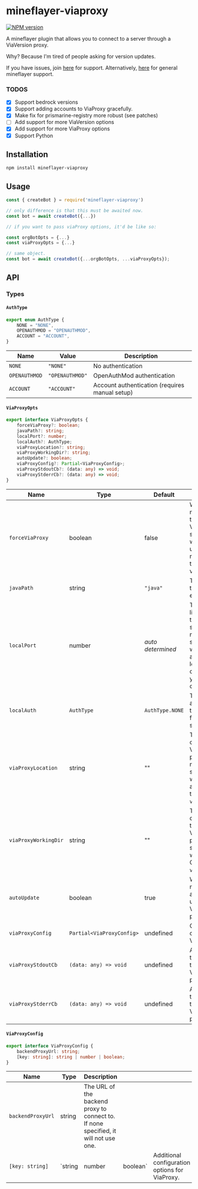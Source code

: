 # mineflayer-viaproxy

[![NPM version](https://img.shields.io/npm/v/mineflayer-viaproxy.svg)](http://npmjs.com/package/mineflayer-viaproxy)

A mineflayer plugin that allows you to connect to a server through a ViaVersion proxy.

Why? Because I'm tired of people asking for version updates.

If you have issues, join [here](https://discord.gg/g3w4G88y) for support.
Alternatively, [here](https://discord.gg/prismarinejs-413438066984747026) for general mineflayer support.

### TODOS

* [x] Support bedrock versions
* [x] Support adding accounts to ViaProxy gracefully.
* [x] Make fix for prismarine-registry more robust (see patches)
* [ ] Add support for more ViaVersion options
* [x] Add support for more ViaProxy options
* [x] Support Python

## Installation

```bash
npm install mineflayer-viaproxy
```

## Usage

```js
const { createBot } = require('mineflayer-viaproxy')

// only difference is that this must be awaited now.
const bot = await createBot({...})

// if you want to pass viaProxy options, it'd be like so:

const orgBotOpts = {...}
const viaProxyOpts = {...}

// same object. 
const bot = await createBot({...orgBotOpts, ...viaProxyOpts});
```

## API

### Types

#### `AuthType`

```ts
export enum AuthType {
    NONE = "NONE",
    OPENAUTHMOD = "OPENAUTHMOD",
    ACCOUNT = "ACCOUNT",
}
```

| Name          | Value           | Description                                    |
| ------------- | --------------- | ---------------------------------------------- |
| `NONE`        | `"NONE"`        | No authentication                              |
| `OPENAUTHMOD` | `"OPENAUTHMOD"` | OpenAuthMod authentication                     |
| `ACCOUNT`     | `"ACCOUNT"`     | Account authentication (requires manual setup) |

#### `ViaProxyOpts`

```ts
export interface ViaProxyOpts {
    forceViaProxy?: boolean;
    javaPath?: string;
    localPort?: number;
    localAuth?: AuthType;
    viaProxyLocation?: string;
    viaProxyWorkingDir?: string;
    autoUpdate?: boolean;
    viaProxyConfig?: Partial<ViaProxyConfig>;
    viaProxyStdoutCb?: (data: any) => void;
    viaProxyStderrCb?: (data: any) => void;
}
```

| Name                 | Type                      | Default           | Description                                                                                                                           |
| -------------------- | ------------------------- | ----------------- | ------------------------------------------------------------------------------------------------------------------------------------- |
| `forceViaProxy`      | boolean                   | false             | Whether or not to force the use of ViaProxy. If set to true, it will always use ViaProxy regardless of the server version.            |
| `javaPath`           | string                    | `"java"`          | The path to the java executable.                                                                                                      |
| `localPort`          | number                    | *auto determined* | The port to listen on for the local server. If none is specified, it will automatically locate an open port for you on your computer. |
| `localAuth`          | `AuthType`                | `AuthType.NONE`   | The authentication type to use for the local server.                                                                                  |
| `viaProxyLocation`   | string                    | ""                | The location of the ViaVersion proxy jar. If none specified, it will download automatically to the CWD + `viaproxy`.                  |
| `viaProxyWorkingDir` | string                    | ""                | The working directory for the ViaVersion proxy. If none specified, it will use the CWD + `viaproxy`.                                  |
| `autoUpdate`         | boolean                   | true              | Whether or not to automatically update the ViaVersion proxy.                                                                          |
| `viaProxyConfig`     | `Partial<ViaProxyConfig>` | undefined         | Configuration options for ViaProxy.                                                                                                   |
| `viaProxyStdoutCb`   | `(data: any) => void`     | undefined         | A callback for the stdout of the ViaVersion proxy.                                                                                    |
| `viaProxyStderrCb`   | `(data: any) => void`     | undefined         | A callback for the stderr of the ViaVersion proxy.                                                                                    |

#### `ViaProxyConfig`

```ts
export interface ViaProxyConfig {
    backendProxyUrl: string;
    [key: string]: string | number | boolean;
}
```

| Name              | Type    | Description                                                                         |          |                                                |
| ----------------- | ------- | ----------------------------------------------------------------------------------- | -------- | ---------------------------------------------- |
| `backendProxyUrl` | string  | The URL of the backend proxy to connect to. If none specified, it will not use one. |          |                                                |
| `[key: string]`   | `string | number | boolean` | Additional configuration options for ViaProxy. |

